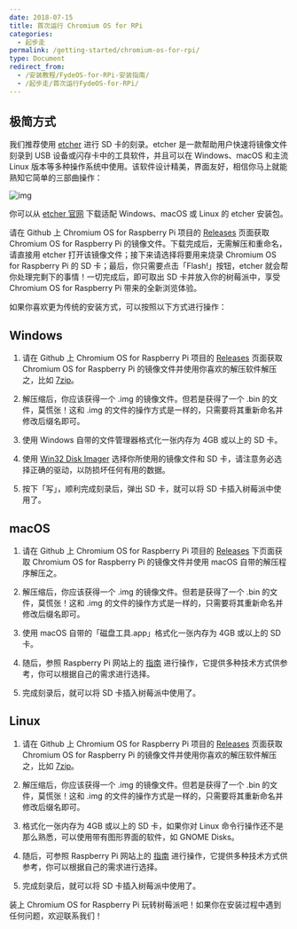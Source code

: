 ```yaml
---
date: 2018-07-15
title: 首次运行 Chromium OS for RPi
categories:
  - 起步走
permalink: /getting-started/chromium-os-for-rpi/
type: Document
redirect_from:
  - /安装教程/FydeOS-for-RPi-安装指南/
  - /起步走/首次运行FydeOS-for-RPi/
---
```


## 极简方式

我们推荐使用 [etcher](https://etcher.io/) 进行 SD 卡的刻录。etcher 是一款帮助用户快速将镜像文件刻录到 USB 设备或闪存卡中的工具软件，并且可以在 Windows、macOS 和主流 Linux 版本等多种操作系统中使用。该软件设计精美，界面友好，相信你马上就能熟知它简单的三部曲操作：

![img](https://fydeos.com/wp-content/uploads/2016/11/etcher-1.gif)

你可以从 [etcher 官网](https://etcher.io/) 下载适配 Windows、macOS 或 Linux 的 etcher 安装包。

请在 Github 上 Chromium OS for Raspberry Pi 项目的 [Releases](https://github.com/FydeOS/chromium_os_for_raspberry_pi/releases) 页面获取 Chromium OS for Raspberry Pi 的镜像文件。下载完成后，无需解压和重命名，请直接用 etcher 打开该镜像文件；接下来请选择将要用来烧录 Chromium OS for Raspberry Pi 的 SD 卡；最后，你只需要点击「Flash!」按钮，etcher 就会帮你处理完剩下的事情！一切完成后，即可取出 SD 卡并放入你的树莓派中，享受 Chromium OS for Raspberry Pi 带来的全新浏览体验。

如果你喜欢更为传统的安装方式，可以按照以下方式进行操作：

## Windows

1. 请在 Github 上 Chromium OS for Raspberry Pi 项目的 [Releases](https://github.com/FydeOS/chromium_os_for_raspberry_pi/releases) 页面获取 Chromium OS for Raspberry Pi 的镜像文件并使用你喜欢的解压软件解压之，比如 [7zip](https://www.7-zip.org/download.html)。

2. 解压缩后，你应该获得一个 .img 的镜像文件。但若是获得了一个 .bin 的文件，莫慌张！这和 .img 的文件的操作方式是一样的，只需要将其重新命名并修改后缀名即可。

3. 使用 Windows 自带的文件管理器格式化一张内存为 4GB 或以上的 SD 卡。

4. 使用 [Win32 Disk Imager](https://sourceforge.net/projects/win32diskimager/) 选择你所使用的镜像文件和 SD 卡，请注意务必选择正确的驱动，以防损坏任何有用的数据。

5. 按下「写」，顺利完成刻录后，弹出 SD 卡，就可以将 SD 卡插入树莓派中使用了。

## macOS

1. 请在 Github 上 Chromium OS for Raspberry Pi 项目的 [Releases](https://github.com/FydeOS/chromium_os_for_raspberry_pi/releases) 下页面获取 Chromium OS for Raspberry Pi 的镜像文件并使用 macOS 自带的解压程序解压之。

2. 解压缩后，你应该获得一个 .img 的镜像文件。但若是获得了一个 .bin 的文件，莫慌张！这和 .img 的文件的操作方式是一样的，只需要将其重新命名并修改后缀名即可。

3. 使用 macOS 自带的「磁盘工具.app」格式化一张内存为 4GB 或以上的 SD 卡。

4. 随后，参照 Raspberry Pi 网站上的 [指南](https://www.raspberrypi.org/documentation/installation/installing-images/mac.md) 进行操作，它提供多种技术方式供参考，你可以根据自己的需求进行选择。

5. 完成刻录后，就可以将 SD 卡插入树莓派中使用了。

## Linux

1. 请在 Github 上 Chromium OS for Raspberry Pi 项目的 [Releases](https://github.com/FydeOS/chromium_os_for_raspberry_pi/releases) 页面获取 Chromium OS for Raspberry Pi 的镜像文件并使用你喜欢的解压软件解压之，比如 [7zip](https://www.7-zip.org/download.html)。

2. 解压缩后，你应该获得一个 .img 的镜像文件。但若是获得了一个 .bin 的文件，莫慌张！这和 .img 的文件的操作方式是一样的，只需要将其重新命名并修改后缀名即可。

3. 格式化一张内存为 4GB 或以上的 SD 卡，如果你对 Linux 命令行操作还不是那么熟悉，可以使用带有图形界面的软件，如 GNOME Disks。

4. 随后，可参照 Raspberry Pi 网站上的 [指南](https://www.raspberrypi.org/documentation/installation/installing-images/mac.md) 进行操作，它提供多种技术方式供参考，你可以根据自己的需求进行选择。

5. 完成刻录后，就可以将 SD 卡插入树莓派中使用了。

装上 Chromium OS for Raspberry Pi 玩转树莓派吧！如果你在安装过程中遇到任何问题，欢迎联系我们！